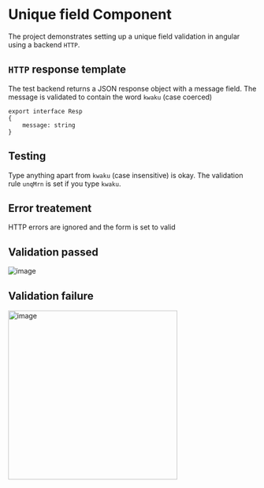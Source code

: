 # Unique field Component

The project demonstrates setting up a unique field validation in angular using a backend `HTTP`.

## `HTTP` response template

The test backend returns a JSON response object with a message field. The message is validated to contain the word `kwaku` (case coerced)

```
export interface Resp 
{ 
    message: string 
}
```

## Testing

Type anything apart from `kwaku` (case insensitive) is okay. The validation rule `unqMrn` is set if you type `kwaku`.

## Error treatement
HTTP errors are ignored and the form is set to valid

## Validation passed
![image](https://user-images.githubusercontent.com/11381582/211212100-aeef8101-926b-4514-91c6-8ad7cbffd684.png)


## Validation failure

<img width="343" alt="image" src="https://user-images.githubusercontent.com/11381582/211212147-e2800e5a-cb36-45d7-813a-cc1205407f58.png">
